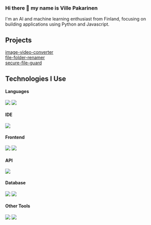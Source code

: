 ### Hi there 👋 my name is Ville Pakarinen

I'm an AI and machine learning enthusiast from Finland, focusing on building applications using Python and Javascript.

## Projects

[image-video-converter](https://github.com/vpakarinen/image-video-converter)
<br/>
[file-folder-renamer](https://github.com/vpakarinen/file-folder-renamer)
<br/>
[secure-file-guard](https://github.com/vpakarinen/secure-file-guard)

## Technologies I Use

<h4> Languages </h4>
<span> 
  <img src="https://img.shields.io/badge/Python-ffde57?style=for-the-badge&logo=python&logoColor=black">
  <img src="https://img.shields.io/badge/JavaScript-F7DF1E?style=for-the-badge&logo=javascript&logoColor=black">
</span>

<h4> IDE </h4>
<span>
  <img src="https://img.shields.io/badge/Visual_Studio_Code-0078D4?style=for-the-badge&logo=visual%20studio%20code&logoColor=white">
</span>

<h4> Frontend </h4>
<span>
  <img src="https://img.shields.io/badge/React-087EA4?style=for-the-badge&logo=react&logoColor=white">
  <img src="https://img.shields.io/badge/Next.JS-000?style=for-the-badge&logo=next.js&logoColor=white">
</span>

<h4> API </h4>
<span>
  <img src="https://img.shields.io/badge/FastAPI-049688?style=for-the-badge&logo=fastapi&logoColor=white">
</span>

<h4> Database </h4>
<span>
  <img src="https://img.shields.io/badge/PostgreSQL-336791?style=for-the-badge&logo=postgresql&logoColor=white">
  <img src="https://img.shields.io/badge/SQLite-044A64?style=for-the-badge&logo=sqlite&logoColor=white">
</span>

<h4> Other Tools </h4>
<span>
  <img src="https://img.shields.io/badge/Git-f34f29?style=for-the-badge&logo=git&logoColor=white">
  <img src="https://img.shields.io/badge/Github-424242?style=for-the-badge&logo=github&logoColor=white">
</span>
